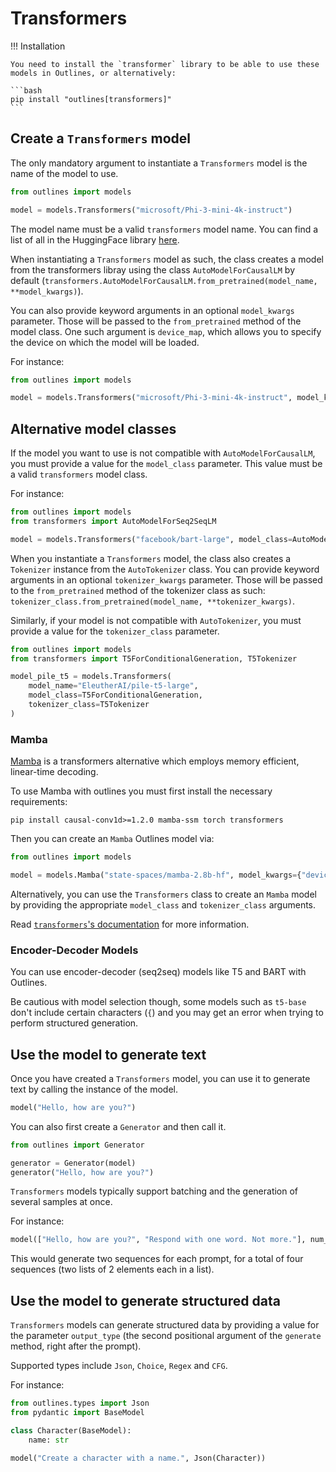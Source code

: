 # Transformers


!!! Installation

    You need to install the `transformer` library to be able to use these models in Outlines, or alternatively:

    ```bash
    pip install "outlines[transformers]"
    ```

## Create a `Transformers` model

The only mandatory argument to instantiate a `Transformers` model is the name of the model to use.
```python
from outlines import models

model = models.Transformers("microsoft/Phi-3-mini-4k-instruct")
```

The model name must be a valid `transformers` model name. You can find a list of all in the HuggingFace library [here](https://huggingface.co/models).

When instantiating a `Transformers` model as such, the class creates a model from the transformers libray using the class `AutoModelForCausalLM` by default (`transformers.AutoModelForCausalLM.from_pretrained(model_name, **model_kwargs)`).

You can also provide keyword arguments in an optional `model_kwargs` parameter. Those will be passed to the `from_pretrained` method of the model class. One such argument is `device_map`, which allows you to specify the device on which the model will be loaded.

For instance:
```python
from outlines import models

model = models.Transformers("microsoft/Phi-3-mini-4k-instruct", model_kwargs={"device_map": "cuda"})
```

## Alternative model classes

If the model you want to use is not compatible with `AutoModelForCausalLM`, you must provide a value for the `model_class` parameter. This value must be a valid `transformers` model class.

For instance:
```python
from outlines import models
from transformers import AutoModelForSeq2SeqLM

model = models.Transformers("facebook/bart-large", model_class=AutoModelForSeq2SeqLM)
```

When you instantiate a `Transformers` model, the class also creates a `Tokenizer` instance from the `AutoTokenizer` class. You can provide keyword arguments in an optional `tokenizer_kwargs` parameter. Those will be passed to the `from_pretrained` method of the tokenizer class as such: `tokenizer_class.from_pretrained(model_name, **tokenizer_kwargs)`.

Similarly, if your model is not compatible with `AutoTokenizer`, you must provide a value for the `tokenizer_class` parameter.

```python
from outlines import models
from transformers import T5ForConditionalGeneration, T5Tokenizer

model_pile_t5 = models.Transformers(
    model_name="EleutherAI/pile-t5-large",
    model_class=T5ForConditionalGeneration,
    tokenizer_class=T5Tokenizer
)
```

### Mamba

[Mamba](https://github.com/state-spaces/mamba) is a transformers alternative which employs memory efficient, linear-time decoding.

To use Mamba with outlines you must first install the necessary requirements:
```
pip install causal-conv1d>=1.2.0 mamba-ssm torch transformers
```

Then you can create an `Mamba` Outlines model via:
```python
from outlines import models

model = models.Mamba("state-spaces/mamba-2.8b-hf", model_kwargs={"device_map": "cuda"}, tokenizer_kwargs={"padding_side": "left"})
```

Alternatively, you can use the `Transformers` class to create an `Mamba` model by providing the appropriate `model_class` and `tokenizer_class` arguments.

Read [`transformers`'s documentation](https://huggingface.co/docs/transformers/en/model_doc/mamba) for more information.

### Encoder-Decoder Models

You can use encoder-decoder (seq2seq) models like T5 and BART with Outlines.

Be cautious with model selection though, some models such as `t5-base` don't include certain characters (`{`) and you may get an error when trying to perform structured generation.

## Use the model to generate text

Once you have created a `Transformers` model, you can use it to generate text by calling the instance of the model.
```python
model("Hello, how are you?")
```

You can also first create a `Generator` and then call it.
```python
from outlines import Generator

generator = Generator(model)
generator("Hello, how are you?")
```

`Transformers` models typically support batching and the generation of several samples at once.

For instance:
```python
model(["Hello, how are you?", "Respond with one word. Not more."], num_return_sequences=2, num_beams=2)
```

This would generate two sequences for each prompt, for a total of four sequences (two lists of 2 elements each in a list).

## Use the model to generate structured data

`Transformers` models can generate structured data by providing a value for the parameter `output_type` (the second positional argument of the `generate` method, right after the prompt).

Supported types include `Json`, `Choice`, `Regex` and `CFG`.

For instance:
```python
from outlines.types import Json
from pydantic import BaseModel

class Character(BaseModel):
    name: str

model("Create a character with a name.", Json(Character))
```
